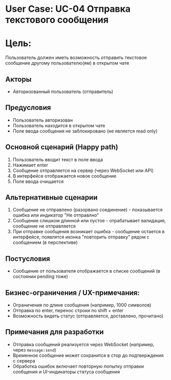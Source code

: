 # User Case: UC-04 Отправка текстового сообщения

# Цель:

Пользователь должен иметь возможность отправить текстовое сообщение другому пользователю(ям) в открытом чате

## Акторы

- Авторизованный пользователь (отправитель)

## Предусловия

- Пользователь авторизован
- Пользователь находится в открытом чате
- Поле ввода сообщения не заблокировано (не является read only)

## Основной сценарий (Happy path)

1. Пользователь вводит текст в поле ввода
2. Нажимает enter
3. Сообщение отправляется на сервер (через WebSocket или API)
4. В интерфейсе отображается новое сообщение
5. Поле ввода очищается

## Альтернативные сценарии

1. Сообщение не отправлено (разорвано соединение) - показывается ошибка или индикатор "Не отправлно"
2. Сообщение слишком длинной или пустое - отрабатывает валидация, сообщение не отправляется
3. При отправке сообщения возникает ошибка - сообщение остается в интерфейсе, появлятся иконка "повторить отправку" рядом с сообщением (в перспективе)

## Постусловия

- Сообщение от пользователя отображается в списке сообщений (в состоянии pending тоже)

## Бизнес-ограничения / UX-примечания:

- Ограничения по длине сообщения (например, 1000 символов)
- Отправка по enter, перенос строки по shift + enter
- Возможность видеть статус (отправляется, доставлено, прочитано)

## Примечания для разработки

- Отправка сообщений реализуется через WebSocket (например, через `message:send`)
- Временное сообщение может сохранится в стор до подтверждения с сервера
- Обработка ошибок включает повторную попытку отправки сообщения и UI-индикаторы статуса сообщения
